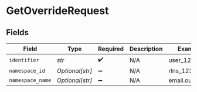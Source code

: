 # GetOverrideRequest


## Fields

| Field              | Type               | Required           | Description        | Example            |
| ------------------ | ------------------ | ------------------ | ------------------ | ------------------ |
| `identifier`       | *str*              | :heavy_check_mark: | N/A                | user_123           |
| `namespace_id`     | *Optional[str]*    | :heavy_minus_sign: | N/A                | rlns_1234          |
| `namespace_name`   | *Optional[str]*    | :heavy_minus_sign: | N/A                | email.outbound     |